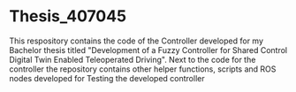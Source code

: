 # Thesis_407045
This respository contains the code of the Controller developed for my Bachelor thesis titled "Development of a Fuzzy Controller for Shared Control Digital Twin Enabled Teleoperated Driving". Next to the code for the controller the repository contains other helper functions, scripts and ROS nodes developed for Testing the developed controller
